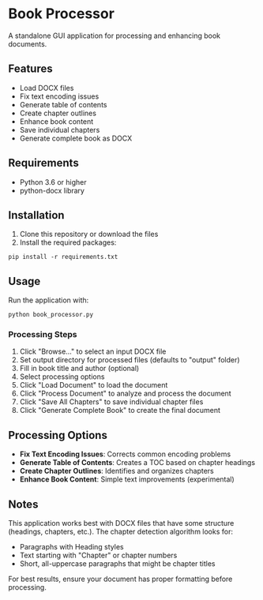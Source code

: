 
# Book Processor

A standalone GUI application for processing and enhancing book documents.

## Features

- Load DOCX files
- Fix text encoding issues
- Generate table of contents
- Create chapter outlines
- Enhance book content
- Save individual chapters
- Generate complete book as DOCX

## Requirements

- Python 3.6 or higher
- python-docx library

## Installation

1. Clone this repository or download the files
2. Install the required packages:

```
pip install -r requirements.txt
```

## Usage

Run the application with:

```
python book_processor.py
```

### Processing Steps

1. Click "Browse..." to select an input DOCX file
2. Set output directory for processed files (defaults to "output" folder)
3. Fill in book title and author (optional)
4. Select processing options
5. Click "Load Document" to load the document
6. Click "Process Document" to analyze and process the document
7. Click "Save All Chapters" to save individual chapter files
8. Click "Generate Complete Book" to create the final document

## Processing Options

- **Fix Text Encoding Issues**: Corrects common encoding problems
- **Generate Table of Contents**: Creates a TOC based on chapter headings
- **Create Chapter Outlines**: Identifies and organizes chapters
- **Enhance Book Content**: Simple text improvements (experimental)

## Notes

This application works best with DOCX files that have some structure (headings, chapters, etc.).
The chapter detection algorithm looks for:
- Paragraphs with Heading styles
- Text starting with "Chapter" or chapter numbers
- Short, all-uppercase paragraphs that might be chapter titles

For best results, ensure your document has proper formatting before processing.
